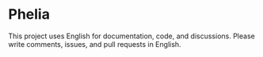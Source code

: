 # Phelia

This project uses English for documentation, code, and discussions. Please write comments, issues, and pull requests in English.


